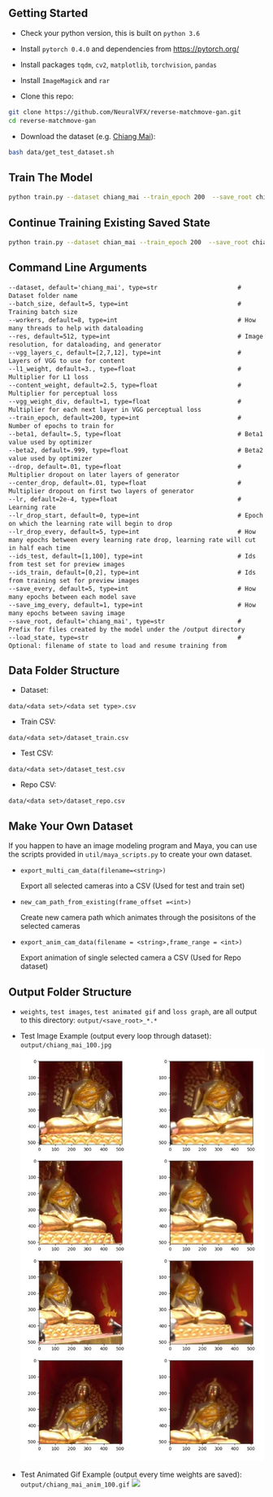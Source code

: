
## Getting Started
- Check your python version, this is built on `python 3.6`
- Install `pytorch 0.4.0` and dependencies from https://pytorch.org/
- Install packages `tqdm`, `cv2`, `matplotlib`, `torchvision`, `pandas`
- Install `ImageMagick` and `rar`

- Clone this repo:
```bash
git clone https://github.com/NeuralVFX/reverse-matchmove-gan.git
cd reverse-matchmove-gan
```
- Download the dataset (e.g. [Chiang Mai](http://neuralvfx.com/datasets/reverse_matchmove/chiang_mai.rar)):
```bash
bash data/get_test_dataset.sh
```

## Train The Model
```bash
python train.py --dataset chiang_mai --train_epoch 200  --save_root chiang_mai
```

## Continue Training Existing Saved State
```bash
python train.py --dataset chian_mai --train_epoch 200  --save_root chiang_mai --load_state output/chiang_mai_3.json
```

## Command Line Arguments
```
--dataset, default='chiang_mai', type=str                      # Dataset folder name
--batch_size, default=5, type=int                              # Training batch size
--workers, default=8, type=int                                 # How many threads to help with dataloading
--res, default=512, type=int                                   # Image resolution, for dataloading, and generator
--vgg_layers_c, default=[2,7,12], type=int                     # Layers of VGG to use for content
--l1_weight, default=3., type=float                            # Multiplier for L1 loss
--content_weight, default=2.5, type=float                      # Multiplier for perceptual loss
--vgg_weight_div, default=1, type=float                        # Multiplier for each next layer in VGG perceptual loss
--train_epoch, default=200, type=int                           # Number of epochs to train for
--beta1, default=.5, type=float                                # Beta1 value used by optimizer
--beta2, default=.999, type=float                              # Beta2 value used by optimizer
--drop, default=.01, type=float                                # Multiplier dropout on later layers of generator
--center_drop, default=.01, type=float                         # Multiplier dropout on first two layers of generator
--lr, default=2e-4, type=float                                 # Learning rate
--lr_drop_start, default=0, type=int                           # Epoch on which the learning rate will begin to drop
--lr_drop_every, default=5, type=int                           # How many epochs between every learning rate drop, learning rate will cut in half each time
--ids_test, default=[1,100], type=int                          # Ids from test set for preview images
--ids_train, default=[0,2], type=int                           # Ids from training set for preview images
--save_every, default=5, type=int                              # How many epochs between each model save
--save_img_every, default=1, type=int                          # How many epochs between saving image
--save_root, default='chiang_mai', type=str                    # Prefix for files created by the model under the /output directory
--load_state, type=str                                         # Optional: filename of state to load and resume training from
```

## Data Folder Structure

- Dataset:

`data/<data set>/<data set type>.csv`

- Train CSV:

`data/<data set>/dataset_train.csv`

- Test CSV:

`data/<data set>/dataset_test.csv`

- Repo CSV:

`data/<data set>/dataset_repo.csv`

## Make Your Own Dataset

If you happen to have an image modeling program and Maya, you can use the scripts provided in `util/maya_scripts.py` to create your own dataset.

- `export_multi_cam_data(filename=<string>)`
  
  Export all selected cameras into a CSV (Used for test and train set)

- `new_cam_path_from_existing(frame_offset =<int>)`
  
  Create new camera path which animates through the posisitons of the selected cameras
  
- `export_anim_cam_data(filename = <string>,frame_range = <int>)`
  
  Export animation of single selected camera a CSV (Used for Repo dataset)

## Output Folder Structure

- `weights`, `test images`, `test animated gif` and `loss graph`, are all output to this directory: `output/<save_root>_*.*`

- Test Image Example (output every loop through dataset): `output/chiang_mai_100.jpg`
![](output/chiang_mai_100.jpg)

- Test Animated Gif Example (output every time weights are saved): `output/chiang_mai_anim_100.gif`
![](examples/anim_example.gif)


